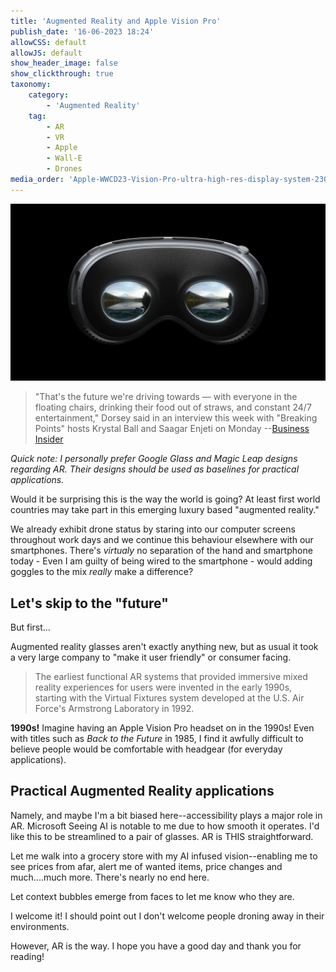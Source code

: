 ```yaml
---
title: 'Augmented Reality and Apple Vision Pro'
publish_date: '16-06-2023 18:24'
allowCSS: default
allowJS: default
show_header_image: false
show_clickthrough: true
taxonomy:
    category:
        - 'Augmented Reality'
    tag:
        - AR
        - VR
        - Apple
        - Wall-E
        - Drones
media_order: 'Apple-WWCD23-Vision-Pro-ultra-high-res-display-system-230605.jpg.large_2x[1].jpg'
---
```


![Apple-WWCD23-Vision-Pro-ultra-high-res-display-system-230605.jpg.large_2x%5B1%5D](Apple-WWCD23-Vision-Pro-ultra-high-res-display-system-230605.jpg.large_2x%5B1%5D.jpg "Apple-WWCD23-Vision-Pro-ultra-high-res-display-system-230605.jpg.large_2x%5B1%5D")
> "That's the future we're driving towards — with everyone in the floating chairs, drinking their food out of straws, and constant 24/7 entertainment," Dorsey said in an interview this week with "Breaking Points" hosts Krystal Ball and Saagar Enjeti on Monday --[Business Insider](https://www.businessinsider.in/tech/news/jack-dorsey-worries-apple-vision-pro-will-turn-us-all-into-wall-e-characters-glued-to-chairs-and-plugged-into-constant-entertainment/articleshow/100990615.cms)

*Quick note: I personally prefer Google Glass and Magic Leap designs regarding AR. Their designs should be used as baselines for practical applications.*

Would it be surprising this is the way the world is going? At least first world countries may take part in this emerging luxury based "augmented reality." 

We already exhibit drone status by staring into our computer screens throughout work days and we continue this behaviour elsewhere with our smartphones. There's _virtualy_ no separation of the hand and smartphone today - Even I am guilty of being wired to the smartphone - would adding goggles to the mix _really_ make a difference? 

## Let's skip to the "future"

But first...

Augmented reality glasses aren't exactly anything new, but as usual it took a very large company to "make it user friendly" or consumer facing. 

> The earliest functional AR systems that provided immersive mixed reality experiences for users were invented in the early 1990s, starting with the Virtual Fixtures system developed at the U.S. Air Force's Armstrong Laboratory in 1992.

**1990s!** Imagine having an Apple Vision Pro headset on in the 1990s! Even with titles such as *Back to the Future* in 1985, I find it awfully difficult to believe people would be comfortable with headgear (for everyday applications). 

## Practical Augmented Reality applications

Namely, and maybe I'm a bit biased here--accessibility plays a major role in AR. Microsoft Seeing AI is notable to me due to how smooth it operates. I'd like this to be streamlined to a pair of glasses. AR is THIS straightforward. 

Let me walk into a grocery store with my AI infused vision--enabling me to see prices from afar, alert me of wanted items, price changes and much....much more. There's nearly no end here.

Let context bubbles emerge from faces to let me know who they are. 



I welcome it! I should point out I don't welcome people droning away in their environments.



However, AR is the way. I hope you have a good day and thank you for reading!




